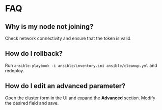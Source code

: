 # FAQ

## Why is my node not joining?
Check network connectivity and ensure that the token is valid.

## How do I rollback?
Run `ansible-playbook -i ansible/inventory.ini ansible/cleanup.yml` and redeploy.

## How do I edit an advanced parameter?
Open the cluster form in the UI and expand the **Advanced** section. Modify the desired field and save.
